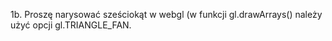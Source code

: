 1b. Proszę narysować sześciokąt w webgl (w funkcji gl.drawArrays() należy użyć opcji gl.TRIANGLE_FAN.
